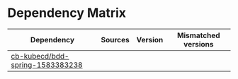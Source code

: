 # Dependency Matrix

Dependency | Sources | Version | Mismatched versions
---------- | ------- | ------- | -------------------
[cb-kubecd/bdd-spring-1583383238](https://github.com/cb-kubecd/bdd-spring-1583383238.git) |  | []() | 
